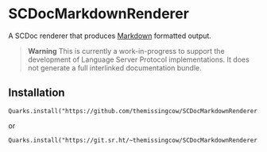 # SCDocMarkdownRenderer

A SCDoc renderer that produces [Markdown](https://daringfireball.net/projects/markdown/)
formatted output.

> **Warning**
> This is currently a work-in-progress to support the development of
> Language Server Protocol implementations. It does not generate a full
> interlinked documentation bundle.

## Installation

```supercollider
Quarks.install("https://github.com/themissingcow/SCDocMarkdownRenderer.quark.git");
```

or

```supercollider
Quarks.install("https://git.sr.ht/~themissingcow/SCDocMarkdownRenderer.quark");
```
